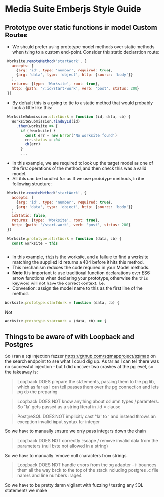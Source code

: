 # Media Suite Emberjs Style Guide

## Prototype over static functions in model Custom Routes
                                 
* We should prefer using prototype model methods over static methods when tying to a custom end-point. Consider this static declaration route:

```javascript
 Worksite.remoteMethod('startWork', {
   accepts: [
     {arg: 'id', type: 'number', required: true},
     {arg: 'data', type: 'object', http: {source: 'body'}}
   ],
   returns: {type: 'Worksite', root: true},
   http: {path: '/:id/start-work', verb: 'post', status: 200}
 })
```

* By default this is a going to tie to a static method that would probably look a little like this:

```javascript
 WorksiteSubmission.startWork = function (id, data, cb) {
   WorksiteSubmission.findById(id)
     .then(worksite => {
       if (!worksite) {
         const err = new Error('No worksite found')
         err.status = 404
         cb(err)
       }
       ...
```

* In this example, we are required to look up the target model as one of the first operations of the method, and then check this was a valid model. 
* All this can be handled for us if we use prototype methods, in the following structure:

```javascript
 Worksite.remoteMethod('startWork', {
   accepts: [
     {arg: 'id', type: 'number', required: true},
     {arg: 'data', type: 'object', http: {source: 'body'}}
   ],
   isStatic: false,
   returns: {type: 'Worksite', root: true},
   http: {path: '/start-work', verb: 'post', status: 200}
 })

 Worksite.prototype.startWork = function (data, cb) {
   const worksite = this
   ...
```

* In this example, `this` is the worksite, and a failure to find a worksite matching the supplied Id returns a 404 before it hits this method.
* This mechanism reduces the code required in your Model methods.
* **Note** It is important to use traditional function declarations over ES6 arrow functions when declaring your prototype, otherwise the `this` keyword will not have the correct context.
I.e.
* Convention: assign the model name to this as the first line of the method.

```javascript
Worksite.prototype.startWork = function (data, cb) {
```

Not

```javascript
Worksite.prototype.startWork = (data, cb) => {
```
                                 
## Things to be aware of with Loopback and Postgres
So I ran a sql injection fuzzer https://github.com/sqlmapproject/sqlmap on the search endpoint to see what I could dig up. As far as I can tell there was no successful injection - but I did uncover two crashes at the pg level, so the takeaway is:

> Loopback DOES prepare the statements, passing them to the pg lib, which as far as I can tell passes them over the pg connection and lets pg do the preparing

> Loopback DOES NOT know anything about column types / paramters. So '1a' gets passed as a string literal in .id = clause

> PostgreSQL DOES NOT implicitly cast '1a' to 1 and instead throws an exception invalid input syntax for integer

So we have to manually ensure we only pass integers down the chain

> Loopback DOES NOT correctly escape / remove invalid data from the parameters (null byte not allowed in a string)

So we have to manually remove null characters from strings

> Loopback DOES NOT handle errors from the pg adapter - it bounces them all the way back to the top of the stack including postgres .c file names and line numbers :rage4:

So we have to be pretty damn vigilant with fuzzing / testing any SQL statements we make

